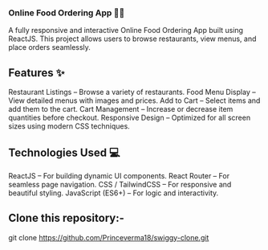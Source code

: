 ### Online Food Ordering App 🍔🚀
A fully responsive and interactive Online Food Ordering App built using ReactJS. This project allows users to browse restaurants, view menus, and place orders seamlessly.



## Features ✨
Restaurant Listings – Browse a variety of restaurants.
Food Menu Display – View detailed menus with images and prices.
Add to Cart – Select items and add them to the cart.
Cart Management – Increase or decrease item quantities before checkout.
Responsive Design – Optimized for all screen sizes using modern CSS techniques.


## Technologies Used 💻
ReactJS – For building dynamic UI components.
React Router – For seamless page navigation.
CSS / TailwindCSS – For responsive and beautiful styling.
JavaScript (ES6+) – For logic and interactivity.


## Clone this repository:-
git clone https://github.com/Princeverma18/swiggy-clone.git  
